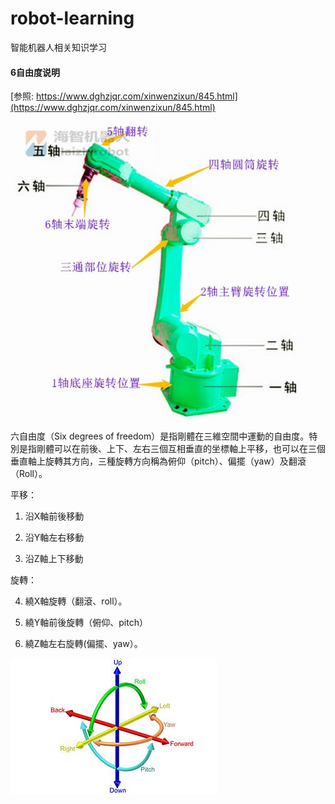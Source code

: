 # robot-learning

智能机器人相关知识学习

#### 6自由度说明

[参照: https://www.dghzjqr.com/xinwenzixun/845.html](https://www.dghzjqr.com/xinwenzixun/845.html)

![](imgs/arm-bot.jpg)

六自由度（Six degrees of freedom）是指剛體在三維空間中運動的自由度。特別是指剛體可以在前後、上下、左右三個互相垂直的坐標軸上平移，也可以在三個垂直軸上旋轉其方向，三種旋轉方向稱為俯仰（pitch）、偏擺（yaw）及翻滾（Roll）。

平移：

1. 沿X軸前後移動

2. 沿Y軸左右移動

3. 沿Z軸上下移動

旋轉：

4. 繞X軸旋轉（翻滾、roll）。

5. 繞Y軸前後旋轉（俯仰、pitch）

6. 繞Z軸左右旋轉(偏擺、yaw）。

![](imgs/six-red.jpg)




